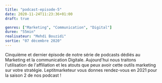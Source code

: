 ```yaml
---
title: "podcast-episode-5"
date: 2020-11-24T11:23:36+01:00
draft: true

genres: ["Marketing", "Communication", "Digital"]
duree: "55min"
realisateur: "Mehdi Bouzidi"
sortie: "07 décembre 2020"
---
```


Cinquième et dernier épisode de notre série de podcasts dédiés au Marketing et la communication Digitale. Aujourd'hui nous traitons l'utilisation de l'affiliation et les atouts que peux avoir cette outils marketing sur votre stratégie. Leptitmarketeur vous donnes rendez-vous en 2021 pour la saison 2 de nos podcast ! 